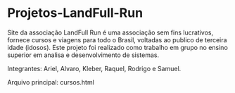 # Projetos-LandFull-Run
Site da associação LandFull Run é uma associação sem fins lucrativos, fornece cursos e viagens para todo o Brasil, voltadas ao publico de terceira idade (idosos).
Este projeto foi realizado como trabalho em grupo no ensino superior em analisa e desenvolvimento de sistemas.

Integrantes: Ariel, Alvaro, Kleber, Raquel, Rodrigo e Samuel.

Arquivo principal: cursos.html
